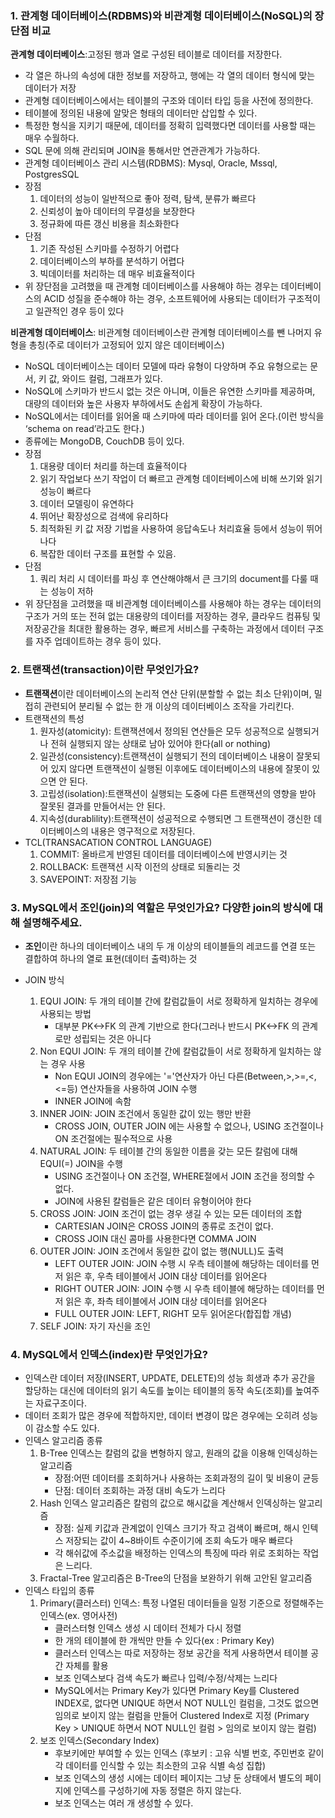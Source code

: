 ### 1. 관계형 데이터베이스(RDBMS)와 비관계형 데이터베이스(NoSQL)의 장단점 비교

**관계형 데이터베이스**:고정된 행과 열로 구성된 테이블로 데이터를 저장한다.
- 각 열은 하나의 속성에 대한 정보를 저장하고, 행에는 각 열의 데이터 형식에 맞는 데이터가 저장
- 관계형 데이터베이스에서는 테이블의 구조와 데이터 타입 등을 사전에 정의한다.
- 테이블에 정의된 내용에 알맞은 형태의 데이터만 삽입할 수 있다.
- 특정한 형식을 지키기 때문에, 데이터를 정확히 입력했다면 데이터를 사용할 때는 매우 수월하다.
- SQL 문에 의해 관리되며 JOIN을 통해서만 연관관계가 가능하다.
- 관계형 데이터베이스 관리 시스템(RDBMS): Mysql, Oracle, Mssql, PostgresSQL 
- 장점 
  1) 데이터의 성능이 일반적으로 좋아 정력, 탐색, 분류가 빠르다
  2) 신뢰성이 높아 데이터의 무결성을 보장한다
  3) 정규화에 따른 갱신 비용을 최소화한다
- 단점
  1) 기존 작성된 스키마를 수정하기 어렵다
  2) 데이터베이스의 부하를 분석하기 어렵다
  3) 빅데이터를 처리하는 데 매우 비효율적이다
- 위 장단점을 고려했을 때 관계형 데이터베이스를 사용해야 하는 경우는 
  데이터베이스의 ACID 성질을 준수해야 하는 경우, 소프트웨어에 사용되는 데이터가 구조적이고 일관적인 경우 등이 있다

**비관계형 데이터베이스**: 비관계형 데이터베이스란 관계형 데이터베이스를 뺀 나머지 유형을 총칭(주로 데이터가 고정되어 있지 않은 데이터베이스)
- NoSQL 데이터베이스는 데이터 모델에 따라 유형이 다양하며 주요 유형으로는 문서, 키 값, 와이드 컬럼, 그래프가 있다.
- NoSQL에 스키마가 반드시 없는 것은 아니며, 이들은 유연한 스키마를 제공하며, 대량의 데이터와 높은 사용자 부하에서도 손쉽게 확장이 가능하다.
- NoSQL에서는 데이터를 읽어올 때 스키마에 따라 데이터를 읽어 온다.(이런 방식을 ‘schema on read’라고도 한다.)
- 종류에는 MongoDB, CouchDB 등이 있다.
- 장점
  1) 대용량 데이터 처리를 하는데 효율적이다
  2) 읽기 작업보다 쓰기 작업이 더 빠르고 관계형 데이터베이스에 비해 쓰기와 읽기 성능이 빠르다
  3) 데이터 모델링이 유연하다
  4) 뛰어난 확장성으로 검색에 유리하다
  5) 최적화된 키 값 저장 기법을 사용하여 응답속도나 처리효율 등에서 성능이 뛰어나다
  6) 복잡한 데이터 구조를 표현할 수 있음.
- 단점
  1) 쿼리 처리 시 데이터를 파싱 후 연산해야해서 큰 크기의 document를 다룰 때는 성능이 저하
- 위 장단점을 고려했을 때 비관계형 데이터베이스를 사용해야 하는 경우는 데이터의 구조가 거의 또는 전혀 없는 대용량의 데이터를 저장하는 경우,  클라우드 컴퓨팅 및 저장공간을 최대한 활용하는 경우, 빠르게 서비스를 구축하는 과정에서 데이터 구조를 자주 업데이트하는 경우 등이 있다.

### 2. 트랜잭션(transaction)이란 무엇인가요?

- **트랜잭션**이란 데이터베이스의 논리적 연산 단위(분할할 수 없는 최소 단위)이며, 밀접히 관련되어 분리될 수 없는 한 개 이상의 데이터베이스 조작을 가리킨다.
- 트랜잭션의 특성
  1) 원자성(atomicity): 트랜잭션에서 정의된 연산들은 모두 성공적으로 실행되거나 전혀 실행되지 않는 상태로 남아 있어야 한다(all or nothing)
  2) 일관성(consistency):트랜잭션이 실행되기 전의 데이터베이스 내용이 잘못되어 있지 않다면 트랜잭션이 실행된 이후에도 데이터베이스의 내용에 잘못이 있으면 안 된다.
  3) 고립성(isolation):트랜잭션이 실행되는 도중에 다른 트랜잭션의 영향을 받아 잘못된 결과를 만들어서는 안 된다.
  4) 지속성(durablility):트랜잭션이 성공적으로 수행되면 그 트랜잭션이 갱신한 데이터베이스의 내용은 영구적으로 저장된다.
- TCL(TRANSACATION CONTROL LANGUAGE)
  1) COMMIT: 올바르게 반영된 데이터를 데이터베이스에 반영시키는 것
  2) ROLLBACK: 트랜잭션 시작 이전의 상태로 되돌리는 것
  3) SAVEPOINT: 저장점 기능
 

### 3. MySQL에서 조인(join)의 역할은 무엇인가요? 다양한 join의 방식에 대해 설명해주세요.

- **조인**이란 하나의 데이터베이스 내의 두 개 이상의 테이블들의 레코드를 연결 또는 결합하여 하나의 열로 표현(데이터 출력)하는 것

- JOIN 방식
  1) EQUI JOIN: 두 개의 테이블 간에 칼럼값들이 서로 정확하게 일치하는 경우에 사용되는 방법
     - 대부분 PK<->FK 의 관계 기반으로 한다(그러나 반드시  PK<->FK 의 관계로만 성립되는 것은 아니다
  2) Non EQUI JOIN: 두 개의 테이블 간에 칼럼값들이 서로 정확하게 일치하는 않는 경우 사용
     - Non EQUI JOIN의 경우에는 '='연산자가 아닌 다른(Between,>,>=,<,<=등) 연산자들을 사용하여 JOIN 수행
     - INNER JOIN에 속함
  3) INNER JOIN: JOIN 조건에서 동일한 값이 있는 행만 반환
     - CROSS JOIN, OUTER JOIN 에는 사용할 수 없으나, USING 조건절이나 ON 조건절에는 필수적으로 사용
  4) NATURAL JOIN: 두 테이블 간의 동일한 이름을 갖는 모든 칼럼에 대해 EQUI(=) JOIN을 수행
     - USING 조건절이나 ON 조건절, WHERE절에서 JOIN 조건을 정의할 수 없다.
     - JOIN에 사용된 칼럼들은 같은 데이터 유형이어야 한다
  5) CROSS JOIN: JOIN 조건이 없는 경우 생길 수 있는 모든 데이터의 조합
     - CARTESIAN JOIN은 CROSS JOIN의 종류로 조건이 없다.
     - CROSS JOIN 대신 콤마를 사용한다면 COMMA JOIN
  6) OUTER JOIN: JOIN 조건에서 동일한 값이 없는 행(NULL)도 출력
     - LEFT OUTER JOIN: JOIN 수행 시 우측 테이블에 해당하는 데이터를 먼저 읽은 후, 우측 테이블에서 JOIN 대상 데이터를 읽어온다
     - RIGHT OUTER JOIN: JOIN 수행 시 우측 테이블에 해당하는 데이터를 먼저 읽은 후, 좌측 테이블에서 JOIN 대상 데이터를 읽어온다
     - FULL OUTER JOIN: LEFT, RIGHT 모두 읽어온다(합집합 개념)
  7) SELF JOIN: 자기 자신을 조인
 
### 4. MySQL에서 인덱스(index)란 무엇인가요?

- 인덱스란 데이터 저장(INSERT, UPDATE, DELETE)의 성능 희생과 추가 공간을 할당하는 대신에 데이터의 읽기 속도를 높이는 테이블의 동작 속도(조회)를 높여주는 자료구조이다.
- 데이터 조회가 많은 경우에 적합하지만, 데이터 변경이 많은 경우에는 오히려 성능이 감소할 수도 있다.
- 인덱스 알고리즘 종류
  1) B-Tree 인덱스는 칼럼의 값을 변형하지 않고, 원래의 값을 이용해 인덱싱하는 알고리즘
     - 장점:어떤 데이터를 조회하거나 사용하는 조회과정의 길이 및 비용이 균등
     - 단점: 데이터 조회하는 과정 대비 속도가 느리다
  2) Hash 인덱스 알고리즘은 칼럼의 값으로 해시값을 계산해서 인덱싱하는 알고리즘
     - 장점: 실제 키값과 관계없이 인덱스 크기가 작고 검색이 빠르며, 해시 인텍스 저장되는 값이 4~8바이트 수준이기에 조회 속도가 매우 빠르다
     - 각 해쉬값에 주소값을 배정하는 인덱스의 특징에 따라 위로 조회하는 작업은 느리다.
  3) Fractal-Tree 알고리즘은 B-Tree의 단점을 보완하기 위해 고안된 알고리즘 
- 인덱스 타입의 종류
  1) Primary(클러스터) 인덱스: 특정 나열된 데이터들을 일정 기준으로 정렬해주는 인덱스(ex. 영어사전)
     - 클러스터형 인덱스 생성 시 데이터 전체가 다시 정렬
     - 한 개의 테이블에 한 개씩만 만들 수 있다(ex : Primary Key)
     - 클러스터 인덱스는 따로 저장하는 정보 공간을 적게 사용하면서 테이블 공간 자체를 활용
     - 보조 인덱스보다 검색 속도가 빠르나 입력/수정/삭제는 느리다
     - MySQL에서는 Primary Key가 있다면 Primary Key를 Clustered INDEX로, 없다면 UNIQUE 하면서 NOT NULL인 컬럼을, 그것도 없으면 임의로 보이지 않는 컬럼을 만들어 Clustered Index로 지정  (Primary Key > UNIQUE 하면서 NOT NULL인 컬럼 > 임의로 보이지 않는 컬럼)
  2) 보조 인덱스(Secondary Index)
     - 후보키에만 부여할 수 있는 인덱스
       (후보키 : 고유 식별 번호, 주민번호 같이 각 데이터를 인식할 수 있는 최소한의 고유 식별 속성 집합)
     - 보조 인덱스의 생성 시에는 데이터 페이지는 그냥 둔 상태에서 별도의 페이지에 인덱스를 구성하기에 자동 정렬은 하지 않는다.
     - 보조 인덱스는 여러 개 생성할 수 있다. 
